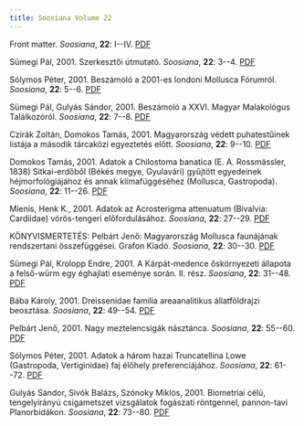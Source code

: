 ```yaml
---
title: Soosiana Volume 22
---
```




Front matter. _Soosiana_, **22**: I--IV. [PDF](https://soosiana.github.io/volume-22/01_Soosiana_2001_22_25_I-IV.pdf)


Sümegi Pál, 2001. Szerkesztői útmutató. _Soosiana_, **22**: 3--4. [PDF](https://soosiana.github.io/volume-22/02_Soosiana_2001_22_25_Sumegi_3-4.pdf)


Sólymos Péter, 2001. Beszámoló a 2001-es londoni Mollusca Fórumról. _Soosiana_, **22**: 5--6. [PDF](https://soosiana.github.io/volume-22/03_Soosiana_2001_22_25_Solymos_5-6.pdf)


Sümegi Pál, Gulyás Sándor, 2001. Beszámoló a XXVI. Magyar Malakológus Találkozóról. _Soosiana_, **22**: 7--8. [PDF](https://soosiana.github.io/volume-22/04_Soosiana_2001_22_25_Sumegi-Gulyas_7-8.pdf)


Czirák Zoltán, Domokos Tamás, 2001. Magyarország védett puhatestűinek listája a második tárcaközi egyeztetés előtt. _Soosiana_, **22**: 9--10. [PDF](https://soosiana.github.io/volume-22/05_Soosiana_2001_22_25_Czirak-Domokos_9-10.pdf)


Domokos Tamás, 2001. Adatok a Chilostoma banatica (E. A. Rossmässler, 1838) Sitkai-erdőből (Békés megye, Gyulavári) gyűjtött egyedeinek héjmorfológiájához és annak klímafüggéséhez (Mollusca, Gastropoda). _Soosiana_, **22**: 11--26. [PDF](https://soosiana.github.io/volume-22/06_Soosiana_2001_22_25_Domokos_11-26.pdf)


Mienis, Henk K., 2001. Adatok az Acrosterigma attenuatum (Bivalvia: Cardiidae) vörös-tengeri előfordulásához. _Soosiana_, **22**: 27--29. [PDF](https://soosiana.github.io/volume-22/07_Soosiana_2001_22_25_Mienis_27-29.pdf)


KÖNYVISMERTETÉS: Pelbárt Jenő: Magyarország Mollusca faunájának rendszertani összefüggései. Grafon Kiadó. _Soosiana_, **22**: 30--30. [PDF](https://soosiana.github.io/volume-22/08_Soosiana_2001_22_25_Pelbart_30.pdf)


Sümegi Pál, Krolopp Endre, 2001. A Kárpát-medence őskörnyezeti állapota a felső-würm egy éghajlati eseménye során. II. rész. _Soosiana_, **22**: 31--48. [PDF](https://soosiana.github.io/volume-22/09_Soosiana_2001_22_25_Sumegi-Krolopp_31-48.pdf)


Bába Károly, 2001. Dreissenidae familia areaanalitikus állatföldrajzi beosztása. _Soosiana_, **22**: 49--54. [PDF](https://soosiana.github.io/volume-22/10_Soosiana_2001_22_25_Baba_49-54.pdf)


Pelbárt Jenő, 2001. Nagy meztelencsigák násztánca. _Soosiana_, **22**: 55--60. [PDF](https://soosiana.github.io/volume-22/11_Soosiana_2001_22_25_Pelbart_55-60.pdf)


Sólymos Péter, 2001. Adatok a három hazai Truncatellina Lowe (Gastropoda, Vertiginidae) faj élőhely preferenciájához. _Soosiana_, **22**: 61--72. [PDF](https://soosiana.github.io/volume-22/12_Soosiana_2001_22_25_Solymos_61-72.pdf)


Gulyás Sándor, Sivók Balázs, Szónoky Miklós, 2001. Biometriai célú, tengelyirányú csigametszet vizsgálatok fogászati röntgennel, pannon-tavi Planorbidákon. _Soosiana_, **22**: 73--80. [PDF](https://soosiana.github.io/volume-22/13_Soosiana_2001_22_25_Gulyas-etal_73-80.pdf)




